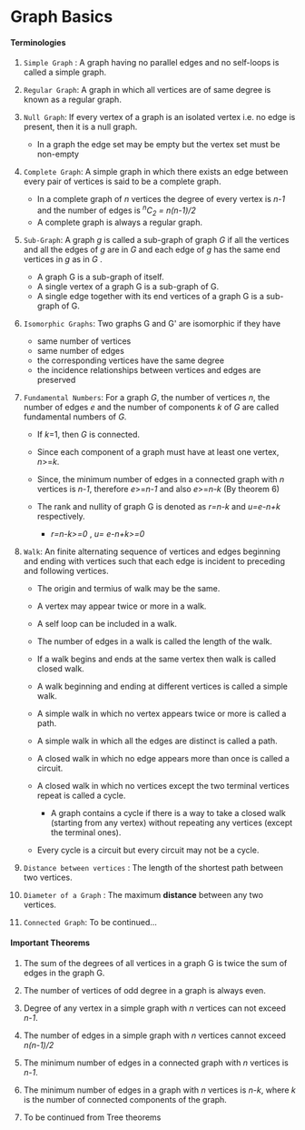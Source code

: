 # Graph Basics

#### Terminologies

1. `Simple Graph` : A graph having no parallel edges and no self-loops is called a simple graph.

1. `Regular Graph`: A graph in which all vertices are of same degree is known as a regular graph.

1. `Null Graph`: If every vertex of a graph is an isolated vertex i.e. no edge is present, then it is a null graph.
    - In a graph the edge set may be empty but the vertex set must be non-empty

1. `Complete Graph`: A simple graph in which there exists an edge between every pair of vertices is said to be a complete graph. 
    - In a complete graph of *n* vertices the degree of every vertex is *n-1* and the number of edges is *<sup>n</sup>C<sub>2</sub> = n(n-1)/2*
    - A complete graph is always a regular graph.

1. `Sub-Graph`: A graph *g* is called a sub-graph of graph *G* if all the vertices and all the edges of *g* are in *G* and each edge of *g* has the same end vertices in *g* as in *G* . 
    - A graph G is a sub-graph of itself.
    - A single vertex of a graph G is a sub-graph of G.
    - A single edge together with its end vertices of a graph G is a sub-graph of G.

1. `Isomorphic Graphs`: Two graphs G and G' are isomorphic if they have
    - same number of vertices
    - same number of edges
    - the corresponding vertices have the same degree
    - the incidence relationships between vertices and edges are preserved

1. `Fundamental Numbers`: For a graph *G*, the number of vertices *n*, the number of edges *e* and the number of components *k* of *G* are called fundamental numbers of *G*.
    - If *k*=1, then *G* is connected.
    - Since each component of a graph must have at least one vertex, *n*>=*k*.
    - Since, the minimum number of edges in a connected graph with *n* vertices is *n-1*, therefore *e*>=*n-1* and also *e*>=*n-k* (By theorem 6)

    - The rank and nullity of graph G is denoted as *r=n-k* and *u=e-n+k* respectively.
        - *r=n-k>=0* , *u= e-n+k>=0*

1. `Walk`: An finite alternating sequence of vertices and edges beginning and ending with vertices such that each edge is incident to preceding and following vertices.

    - The origin and termius of walk may be the same.

    - A vertex may appear twice or more in a walk.

    - A self loop can be included in a walk.

    - The number of edges in a walk is called the length of the walk.

    - If a walk begins and ends at the same vertex then walk is called closed walk.

    - A walk beginning and ending at different vertices is called a simple walk.
    
    - A simple walk in which no vertex appears twice or more is called a path.

    - A simple walk in which all the edges are distinct is called a path.

    - A closed walk in which no edge appears more than once is called a circuit.

    - A closed walk in which no vertices except the two terminal vertices repeat is called a cycle.

      - A graph contains a cycle if there is a way to take a closed walk (starting from any vertex) without repeating any vertices (except the terminal ones). 

    - Every cycle is a circuit but every circuit may not be a cycle.

1. `Distance between vertices` : The length of the shortest path between two vertices.

1. `Diameter of a Graph` : The maximum **distance** between any two vertices.

1. `Connected Graph`: To be continued...

#### Important Theorems

1. The sum of the degrees of all vertices in a graph G is twice the sum of edges in the graph G.

1. The number of vertices of odd degree in a graph is always even.

1. Degree of any vertex in a simple graph with *n* vertices can not exceed *n-1*.

1. The number of edges in a simple graph with *n* vertices cannot exceed *n(n-1)/2*

1. The minimum number of edges in a connected graph with *n* vertices is *n-1*.

1. The minimum number of edges in a graph with *n* vertices is *n-k*, where *k* is the number of connected components of the graph.

1. To be continued from Tree theorems

